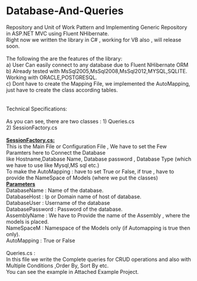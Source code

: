 # Database-And-Queries

 Repository and Unit of Work Pattern and Implementing Generic Repository in ASP.NET MVC using Fluent NHibernate.<br>
 Right now we written the library in C# , working for VB also , will release soon.<br>
 <br>
 The following the are the features of the library:<br>
 a) User Can easily connect to any database due to Fluent NHibernate ORM<br>
 b) Already tested with MsSql2005,MsSql2008,MsSql2012,MYSQL,SQLITE. Working with ORACLE,POSTGRESQL.<br>
 c) Dont have to create the Mapping File, we implemented the AutoMapping, just have to create the class according tables.<br>
<br>
<br>
Technical Specifications:<br>
<br>
As you can see, there are two classes : 1) Queries.cs <br>
                                        2) SessionFactory.cs<br>
                                        <br>
 <b><u>SessionFactory.cs: </u></b><br>
            This is the Main File or Configuration File , We have to set the Few Paramters here to Connect the Database <br>
            like Hostname,Database Name, Database password , Database Type (which we have to use like Mysql,MS sql etc.)<br>
            To make the AutoMapping : have to set True or False, if true , have to provide the NameSpace of Models (where we put the classes)<br>
            <b><u>Parameters</u></b><br>
            DatabaseName  : Name of the database.<br>
            DatabaseHost  : Ip or Domain name of host of database.<br>
            DatabaseUser  : Username of the database <br>
            DatabasePassword : Password of the database.<br>
            AssemblyName : We have to Provide the name of the Assembly , where the models is placed.<br>
            NameSpaceM : Namespace of the Models only (if Automapping is true then only).<br>
            AutoMapping : True or False<br>
<br>
Queries.cs :<br>
            In this file we write the Complete queries for CRUD operations and also with Multiple Conditions ,Order By, Sort By etc.<br>
            You can see the example in Attached Example Project.<br>
            
            

                                        

